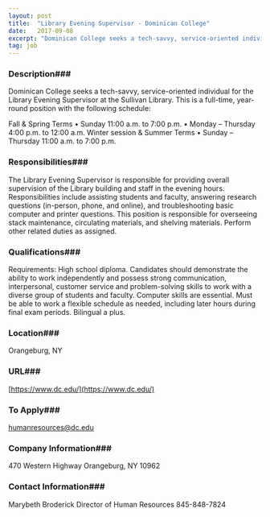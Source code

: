 ```yaml
---
layout: post
title:  "Library Evening Supervisor - Dominican College"
date:   2017-09-08
excerpt: "Dominican College seeks a tech-savvy, service-oriented individual for the Library Evening Supervisor at the Sullivan Library. This is a full-time, year-round position with the following schedule: Fall & Spring Terms • Sunday 11:00 a.m. to 7:00 p.m. • Monday – Thursday 4:00 p.m. to 12:00 a.m. Winter session & Summer..."
tag: job
---
```


### Description###

Dominican College seeks a tech-savvy, service-oriented individual for the Library Evening Supervisor at the Sullivan Library. This is a full-time, year-round position with the following schedule:

Fall & Spring Terms
•	Sunday 11:00 a.m. to 7:00 p.m. 
•	Monday – Thursday 4:00 p.m. to 12:00 a.m.
Winter session & Summer Terms
•	Sunday – Thursday 11:00 a.m. to 7:00 p.m. 




### Responsibilities###

The Library Evening Supervisor is responsible for providing overall supervision of the Library building and staff in the evening hours. Responsibilities include assisting students and faculty, answering research questions (in-person, phone, and online), and troubleshooting basic computer and printer questions. This position is responsible for overseeing stack maintenance, circulating materials, and shelving materials. Perform other related duties as assigned.


### Qualifications###

Requirements:  High school diploma. Candidates should demonstrate the ability to work independently and possess strong communication, interpersonal, customer service and problem-solving skills to work with a diverse group of students and faculty. Computer skills are essential. Must be able to work a flexible schedule as needed, including later hours during final exam periods. Bilingual a plus.




### Location###

Orangeburg, NY


### URL###

[https://www.dc.edu/](https://www.dc.edu/)

### To Apply###

humanresources@dc.edu


### Company Information###

470 Western Highway
Orangeburg, NY 10962


### Contact Information###

Marybeth Broderick
Director of Human Resources
845-848-7824

